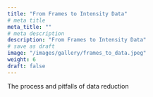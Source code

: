 ```yaml
---
title: "From Frames to Intensity Data"
# meta title
meta_title: ""
# meta description
description: "From Frames to Intensity Data"
# save as draft
image: "/images/gallery/frames_to_data.jpeg"
weight: 6
draft: false
---
```


The process and pitfalls of data reduction
